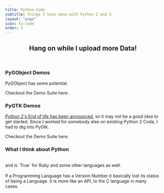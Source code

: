 ```yaml
---
title: Python Code
subtitle: Things I have done with Python 2 and 3
layout: "page"
icon: fa-code
order: 3
---
```


<header>
  <h2 class="alt"><strong>Hang on while I upload more Data!</strong></h2>
</header>

### PyGObject Demos

PyGObject has some potential.

Checkout the Demo Suite here.

### PyGTK Demos

[Python 2's End of life has been announced](https://pythonclock.org/), so it may not be a good idea to get started. Since I worked for somebody else on existing Python 2 Code, I had to dig into PyGtk.

Checkout the Demo Suite here.

### What I think about Python
<br>
and is `True` for Ruby and some other languages as well.<br>
<br>
If a Programming Language has a Version Number it basically lost its status of being a Language. It is more like an API, to the C language in many cases.<br>
